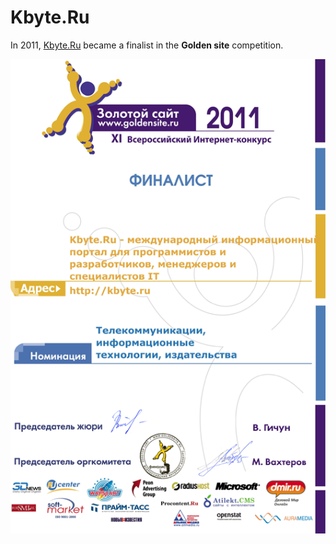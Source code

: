 # Kbyte.Ru

In 2011, [Kbyte.Ru](../../2006/assets/kbyte.md) became a finalist in the **Golden site** competition.

![Golden site](kbyte_goldensite.png)
